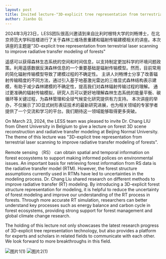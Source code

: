 ```yaml
---
layout: post
title: Invited lecture-"3D-explicit tree representation from terrestrial laser scanning to improve radiative transfer modeling of forests" by Dr. LIU Chang from Ghent University
author: Jianbo Qi
---
```


2024年3月23日，LESS团队很高兴邀请到来自比利时根特大学的刘畅博士，在北京师范大学科技楼进行了关于森林三维场景重建和辐射传输建模相关的讲座。本次讲座的主题是"3D-explicit tree representation from terrestrial laser scanning to improve radiative transfer modeling of forests"


遥感可以获得森林生态系统的空间和时间信息，以支持制定更加科学的环境问题政策。利用遥感数据反演森林信息的一个重要基础是辐射传输模型。然而，目前常用的简化辐射传输模型导致了建模过程的不确定性。
主讲人刘畅博士分享了改善辐射传输精度的不同方法，通过引入基于地基激光雷达的三维显式森林结构表示建模，有助于减少森林建模的不确定性，提高我们对森林辐射传输过程的理解。
通过更准确的辐射传输模拟，研究人员可以更好地理解森林生态系统的能量平衡、碳循环等关键过程，为森林管理和全球气候变化研究提供有力支持。
本次讲座的举办，不仅展示了3D显式树形表征技术的最新研究进展，也为相关领域的专家学者提供了一个交流和学习的平台。我们期待这一领域能够取得更多突破。

On March 23, 2024, the LESS team was pleased to invite Dr. Chang LIU from Ghent University in Belgium to give a lecture on forest 3D scene reconstruction and radiative transfer modeling at Beijing Normal University. The theme of this lecture was "3D-explicit tree representation from terrestrial laser scanning to improve radiative transfer modeling of forests".


Remote sensing （RS） can obtain spatial and temporal information on forest ecosystems to support making informed polices on environmental issues. An important basis for retrieving forest information from RS data is the radiative transfer model (RTM). 
However, the forest structure assumptions currently used in RTMs have led to uncertainties in the modeling process. Dr. Chang Liu shared research on different methods to improve radiative transfer (RT) modeling. 
By introducing a 3D-explicit forest structure representation for modeling, it is helpful to reduce the uncertainty of forest modeling and improve our understanding of the RT process in forests.
Through more accurate RT simulation, researchers can better understand key processes such as energy balance and carbon cycle in forest ecosystems, providing strong support for forest management and global climate change research.


The holding of this lecture not only showcases the latest research progress of 3D-explicit tree representation technology, but also provides a platform for experts and scholars in related fields to communicate with each other. We look forward to more breakthroughs in this field.

![图片1(1)](https://github.com/jianboqi/jianboqi.github.io/assets/1770654/5ea8f410-6964-4800-9ba2-2820ad30f282)
![图片2(1)](https://github.com/jianboqi/jianboqi.github.io/assets/1770654/56fa0dd9-bfe4-49c4-b19f-90062e2771ae)
